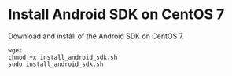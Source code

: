 Install Android SDK on CentOS 7
===============================

Download and install of the Android SDK on CentOS 7.

<pre><code>wget ...
chmod +x install_android_sdk.sh
sudo install_android_sdk.sh
</code></pre>
